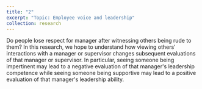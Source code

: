 ```yaml
---
title: "2"
excerpt: "Topic: Employee voice and leadership"
collection: research
---
```


Do people lose respect for manager after witnessing others being rude to them? In this research, we hope to understand how viewing others' interactions with a manager or supervisor changes subsequent evaluations of that manager or supervisor. In particular, seeing someone being impertinent may lead to a negative evaluation of that manager's leadership competence while seeing someone being supportive may lead to a positive evaluation of that manager's leadership ability. 